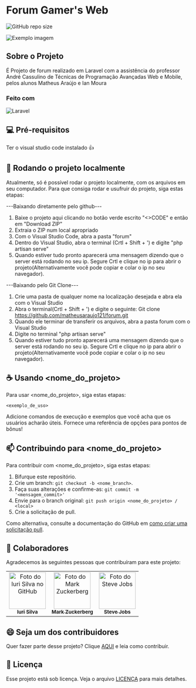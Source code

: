 # Forum Gamer's Web

![GitHub repo size](https://img.shields.io/github/repo-size/iuricode/README-template?style=for-the-badge)

<img src="https://i.pinimg.com/736x/59/12/57/591257010d40a0dc442bc54e3a2084fd.jpg" alt="Exemplo imagem">


## Sobre o Projeto

É Projeto de forum realizado em Laravel com a assistência do professor André Cassulino de Técnicas de Programação Avançadas Web e Mobile, pelos alunos Matheus Araújo e Ian Moura

### Feito com

![Laravel](https://img.shields.io/badge/Laravel-FF2D20?style=for-the-badge&logo=laravel&logoColor=white)

## 💻 Pré-requisitos

Ter o visual studio code instalado 👍


## 🚀 Rodando o projeto localmente

Atualmente, só é possível rodar o projeto localmente, com os arquivos em seu computador. Para que consiga rodar e usufruir do projeto, siga estas etapas:

---Baixando diretamente pelo github---
1. Baixe o projeto aqui clicando no botão verde escrito "<>CODE" e então em "Download ZIP"
2. Extraia o ZIP num local apropriado
3. Com o Visual Studio Code, abra a pasta "forum"
4. Dentro do Visual Studio, abra o terminal (Crtl + Shift + ') e digite "php artisan serve"
5. Quando estiver tudo pronto aparecerá uma mensagem dizendo que o server está rodando no seu ip. Segure Crtl e clique no ip para abrir o projeto(Alternativamente você pode copiar e colar o ip no seu navegador).

---Baixando pelo Git Clone---
1. Crie uma pasta de qualquer nome na localização desejada e abra ela com o Visual Studio
2. Abra o terminal(Crtl + Shift + ')  e digite o seguinte: Git clone https://github.com/matheusaraujo121/forum.git 
3. Quando ele terminar de transferir os arquivos,  abra a pasta forum com o Visual Studio
4. Digite no terminal "php artisan serve"
5. Quando estiver tudo pronto aparecerá uma mensagem dizendo que o server está rodando no seu ip. Segure Crtl e clique no ip para abrir o projeto(Alternativamente você pode copiar e colar o ip no seu navegador).



## ☕ Usando <nome_do_projeto>

Para usar <nome_do_projeto>, siga estas etapas:

```
<exemplo_de_uso>
```

Adicione comandos de execução e exemplos que você acha que os usuários acharão úteis. Fornece uma referência de opções para pontos de bônus!

## 📫 Contribuindo para <nome_do_projeto>

Para contribuir com <nome_do_projeto>, siga estas etapas:

1. Bifurque este repositório.
2. Crie um branch: `git checkout -b <nome_branch>`.
3. Faça suas alterações e confirme-as: `git commit -m '<mensagem_commit>'`
4. Envie para o branch original: `git push origin <nome_do_projeto> / <local>`
5. Crie a solicitação de pull.

Como alternativa, consulte a documentação do GitHub em [como criar uma solicitação pull](https://help.github.com/en/github/collaborating-with-issues-and-pull-requests/creating-a-pull-request).

## 🤝 Colaboradores

Agradecemos às seguintes pessoas que contribuíram para este projeto:

<table>
  <tr>
    <td align="center">
      <a href="#" title="defina o titulo do link">
        <img src="https://avatars3.githubusercontent.com/u/31936044" width="100px;" alt="Foto do Iuri Silva no GitHub"/><br>
        <sub>
          <b>Iuri Silva</b>
        </sub>
      </a>
    </td>
    <td align="center">
      <a href="#" title="defina o titulo do link">
        <img src="https://s2.glbimg.com/FUcw2usZfSTL6yCCGj3L3v3SpJ8=/smart/e.glbimg.com/og/ed/f/original/2019/04/25/zuckerberg_podcast.jpg" width="100px;" alt="Foto do Mark Zuckerberg"/><br>
        <sub>
          <b>Mark Zuckerberg</b>
        </sub>
      </a>
    </td>
    <td align="center">
      <a href="#" title="defina o titulo do link">
        <img src="https://miro.medium.com/max/360/0*1SkS3mSorArvY9kS.jpg" width="100px;" alt="Foto do Steve Jobs"/><br>
        <sub>
          <b>Steve Jobs</b>
        </sub>
      </a>
    </td>
  </tr>
</table>

## 😄 Seja um dos contribuidores

Quer fazer parte desse projeto? Clique [AQUI](CONTRIBUTING.md) e leia como contribuir.

## 📝 Licença

Esse projeto está sob licença. Veja o arquivo [LICENÇA](LICENSE.md) para mais detalhes.
